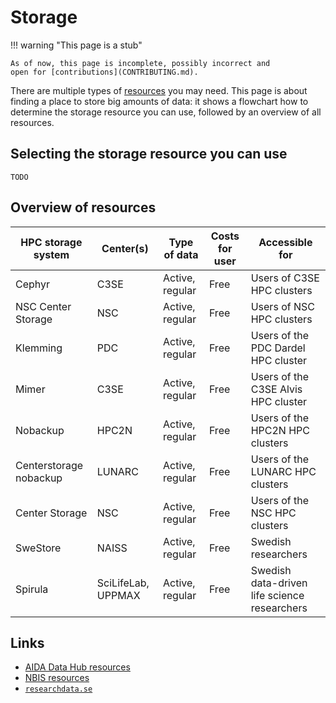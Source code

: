 # Storage

!!! warning "This page is a stub"

    As of now, this page is incomplete, possibly incorrect and
    open for [contributions](CONTRIBUTING.md).

There are multiple types of [resources](resources.md) you may need.
This page is about finding a place to store big amounts of data:
it shows a flowchart how to determine the storage resource
you can use, followed by an overview of all resources.

## Selecting the storage resource you can use

```text
TODO
```

## Overview of resources

<!-- markdownlint-disable MD013 --><!-- Tables cannot be split up over lines, hence will break 80 characters per line -->

HPC storage system    | Center(s)              | Type of data       | Costs for user | Accessible for
----------------------|------------------------|--------------------|----------------|------
Cephyr                | C3SE                   | Active, regular    | Free           | Users of C3SE HPC clusters
NSC Center Storage    | NSC                    | Active, regular    | Free           | Users of NSC HPC clusters
Klemming              | PDC                    | Active, regular    | Free           | Users of the PDC Dardel HPC cluster
Mimer                 | C3SE                   | Active, regular    | Free           | Users of the C3SE Alvis HPC cluster
Nobackup              | HPC2N                  | Active, regular    | Free           | Users of the HPC2N HPC clusters
Centerstorage nobackup| LUNARC                 | Active, regular    | Free           | Users of the LUNARC HPC clusters
Center Storage        | NSC                    | Active, regular    | Free           | Users of the NSC HPC clusters
SweStore              | NAISS                  | Active, regular    | Free           | Swedish researchers
Spirula               | SciLifeLab, UPPMAX     | Active, regular    | Free           | Swedish data-driven life science researchers

<!-- markdownlint-enable MD013 -->


## Links

- [AIDA Data Hub resources](https://nbisweden.github.io/aida-datahub-docs/)
- [NBIS resources](https://nbis.se/services/computational-resources)
- [`researchdata.se`](https://researchdata.se)
